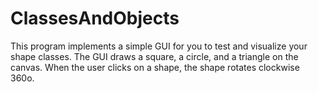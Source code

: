 # ClassesAndObjects

This program implements a simple GUI for you to test and visualize your shape classes. 
The GUI draws a square, a circle, and a triangle on the canvas. When the user clicks on a shape, the shape rotates clockwise 360o.
